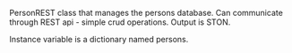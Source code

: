 PersonREST class that manages the persons database. 
Can communicate through REST api - simple crud operations.
Output is STON.

Instance variable is a dictionary named persons.